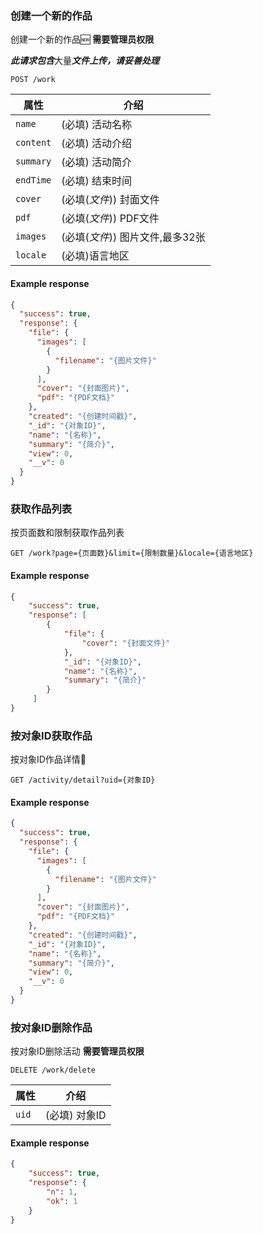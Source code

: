 ### 创建一个新的作品

创建一个新的作品🆕 **需要管理员权限**

***此请求包含***大量***文件上传，请妥善处理***

```endpoint
POST /work
```

属性 | 介绍
---|---
`name` | (必填) 活动名称
`content` | (必填) 活动介绍
`summary` | (必填) 活动简介
`endTime` | (必填) 结束时间
`cover` | (必填(*文件*)) 封面文件
`pdf` | (必填(*文件*)) PDF文件
`images` | (必填(*文件*)) 图片文件,最多32张
`locale`| (必填)语言地区


#### Example response

```json
{
  "success": true,
  "response": {
    "file": {
      "images": [
        {
          "filename": "{图片文件}"
        }
      ],
      "cover": "{封面图片}",
      "pdf": "{PDF文档}"
    },
    "created": "{创建时间戳}",
    "_id": "{对象ID}",
    "name": "{名称}",
    "summary": "{简介}",
    "view": 0,
    "__v": 0
  }
}
```

### 获取作品列表

按页面数和限制获取作品列表

```endpoint
GET /work?page={页面数}&limit={限制数量}&locale={语言地区}
```

#### Example response

```json
{
    "success": true,
    "response": [
        {
            "file": {
                "cover": "{封面文件}"
            },
            "_id": "{对象ID}",
            "name": "{名称}",
            "summary": "{简介}"
        }
     ]
}
```

### 按对象ID获取作品

按对象ID作品详情🔎

```endpoint
GET /activity/detail?uid={对象ID}
```

#### Example response

```json
{
  "success": true,
  "response": {
    "file": {
      "images": [
        {
          "filename": "{图片文件}"
        }
      ],
      "cover": "{封面图片}",
      "pdf": "{PDF文档}"
    },
    "created": "{创建时间戳}",
    "_id": "{对象ID}",
    "name": "{名称}",
    "summary": "{简介}",
    "view": 0,
    "__v": 0
  }
}
```

### 按对象ID删除作品

按对象ID删除活动 **需要管理员权限**

```endpoint
DELETE /work/delete
```

属性 | 介绍
---|---
`uid` | (必填) 对象ID

#### Example response

```json
{
    "success": true,
    "response": {
        "n": 1,
        "ok": 1
    }
}
```
